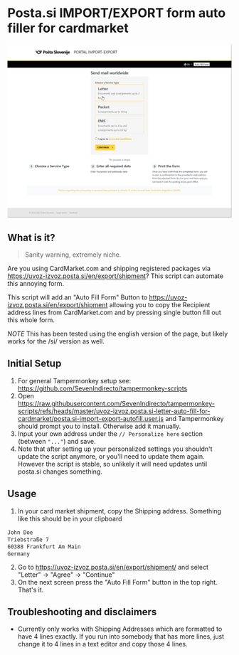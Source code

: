 # Posta.si IMPORT/EXPORT form auto filler for cardmarket

![Preview](https://raw.githubusercontent.com/SevenIndirecto/tampermonkey-scripts/refs/heads/master/uvoz-izvoz.posta.si-letter-auto-fill-for-cardmarket/preview.gif)

## What is it?

> Sanity warning, extremely niche. 

Are you using CardMarket.com and shipping registered packages via https://uvoz-izvoz.posta.si/en/export/shipment? This script can automate this annoying form.

This script will add an "Auto Fill Form" Button to https://uvoz-izvoz.posta.si/en/export/shipment allowing you to copy the Recipient address lines from CardMarket.com and by pressing single button fill out this whole form. 

*NOTE* This has been tested using the english version of the page, but likely works for the /si/ version as well.

## Initial Setup

1. For general Tampermonkey setup see: https://github.com/SevenIndirecto/tampermonkey-scripts
2. Open https://raw.githubusercontent.com/SevenIndirecto/tampermonkey-scripts/refs/heads/master/uvoz-izvoz.posta.si-letter-auto-fill-for-cardmarket/posta.si-import-export-autofill.user.js and Tampermonkey should prompt you to install. Otherwise add it manually.
4. Input your own address under the `// Personalize here` section (between `"..."`) and save.
5. Note that after setting up your personalized settings you shouldn't update the script anymore, or you'll need to update them again. However the script is stable, so unlikely it will need updates until posta.si changes something.

## Usage

1. In your card market shipment, copy the Shipping address. Something like this should be in your clipboard

```
John Doe
Triebstraße 7
60388 Frankfurt Am Main
Germany
```

2. Go to https://uvoz-izvoz.posta.si/en/export/shipment/ and select "Letter" -> "Agree" -> "Continue"
3. On the next screen press the "Auto Fill Form" button in the top right. That's it.


## Troubleshooting and disclaimers

* Currently only works with Shipping Addresses which are formatted to have 4 lines exactly. If you run into somebody that has more lines, just change it to 4 lines in a text editor and copy those 4 lines.
